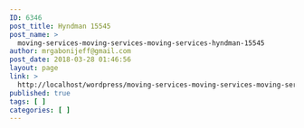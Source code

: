 ```yaml
---
ID: 6346
post_title: Hyndman 15545
post_name: >
  moving-services-moving-services-moving-services-hyndman-15545
author: mrgabonijeff@gmail.com
post_date: 2018-03-28 01:46:56
layout: page
link: >
  http://localhost/wordpress/moving-services-moving-services-moving-services-hyndman-15545/
published: true
tags: [ ]
categories: [ ]
---
```

